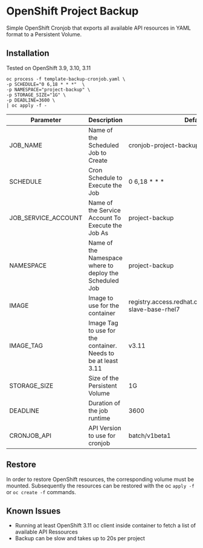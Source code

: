 # OpenShift Project Backup
Simple OpenShift Cronjob that exports all available API resources in YAML format to a Persistent Volume.

## Installation
Tested on OpenShift 3.9, 3.10, 3.11

```
oc process -f template-backup-cronjob.yaml \
-p SCHEDULE="0 6,18 * * *"  \
-p NAMESPACE="project-backup" \
-p STORAGE_SIZE="1G" \
-p DEADLINE=3600 \
| oc apply -f -
```

| Parameter  | Description | Defaults |
| ------------- | ------------- | ------------- |
| JOB_NAME  | Name of the Scheduled Job to Create | cronjob-project-backup |
| SCHEDULE  | Cron Schedule to Execute the Job | 0 6,18 * * * |
| JOB_SERVICE_ACCOUNT  | Name of the Service Account To Execute the Job As | project-backup |
| NAMESPACE  | Name of the Namespace where to deploy the Scheduled Job | project-backup |
| IMAGE  | Image to use for the container | registry.access.redhat.com/openshift3/jenkins-slave-base-rhel7 |
| IMAGE_TAG  | Image Tag to use for the container. Needs to be at least 3.11  | v3.11 |
| STORAGE_SIZE  | Size of the Persistent Volume  | 1G |
| DEADLINE  | Duration of the job runtime  | 3600 |
| CRONJOB_API  | API Version to use for cronjob | batch/v1beta1 |

## Restore
In order to restore OpenShift resources, the corresponding volume must be mounted. Subsequently the resources can be restored with the oc `apply -f` or `oc create -f` commands.

## Known Issues
- Running at least OpenShift 3.11 oc client inside container to fetch a list of available API Ressources
- Backup can be slow and takes up to 20s per project
